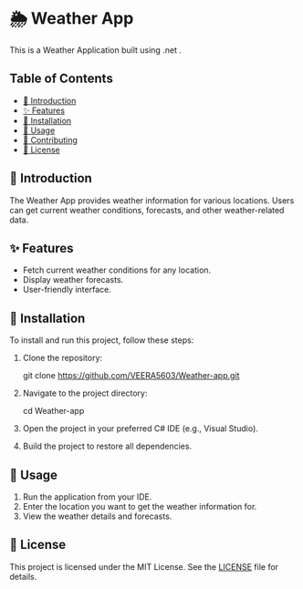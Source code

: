 
# 🌦️ Weather App

This is a Weather Application built using .net .

## Table of Contents

- [📖 Introduction](#-introduction)
- [✨ Features](#-features)
- [🔧 Installation](#-installation)
- [🚀 Usage](#-usage)
- [🤝 Contributing](#-contributing)
- [📄 License](#-license)

## 📖 Introduction

The Weather App provides weather information for various locations. Users can get current weather conditions, forecasts, and other weather-related data.

## ✨ Features

- Fetch current weather conditions for any location.
- Display weather forecasts.
- User-friendly interface.

## 🔧 Installation

To install and run this project, follow these steps:

1. Clone the repository:
   
   git clone https://github.com/VEERA5603/Weather-app.git


2. Navigate to the project directory:
 
   cd Weather-app


3. Open the project in your preferred C# IDE (e.g., Visual Studio).

4. Build the project to restore all dependencies.

## 🚀 Usage

1. Run the application from your IDE.
2. Enter the location you want to get the weather information for.
3. View the weather details and forecasts.



## 📄 License

This project is licensed under the MIT License. See the [LICENSE](LICENSE) file for details.


